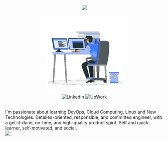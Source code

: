 <div>
    <p align="center">
  <a href="https://github.com/DenverCoder1/readme-typing-svg"><img src="https://readme-typing-svg.herokuapp.com?font=Time+New+Roman&color=cyan&size=25&center=true&vCenter=true&width=600&height=100&lines=Hi,+I'm+Mostafa..&hearts;++;Cloud+DevOps+Engineer,;Problem+Solver,;Love+to+Learn+New+Technologies..<3"></a>
</p>
    <div align=center>
<picture> <img align="center" src="https://github.com/Mostafa9766/Mostafa9766/blob/main/Right_Side.gif" width = 250px></picture>
    </div>
    <div align=center>
        <a href="https://www.linkedin.com/in/mostafa-ahmed-go/"><img src="https://img.shields.io/badge/Linkedin-0077b5?style=flat&logo=linkedin" alt="LinkedIn" /></a>
        <a href="https://www.upwork.com/freelancers/~01124a626c4d5c572b"><img src="https://img.shields.io/badge/Upwork-494949?style=flat&logo=upwork" alt="UpWork" /></a>
<div align=left>
 <br> 
                
I'm passionate about learning  DevOps, Cloud Computing, Linux and New Technologies.
Detailed-oriented, responsible, and committed engineer, with a get-it-done, on-time, and high-quality product spirit. Self and quick learner, self-motivated, and social.
<br>
<img src="https://user-images.githubusercontent.com/73097560/115834477-dbab4500-a447-11eb-908a-139a6edaec5c.gif">
<br>
<br>
<br>

<!--
**Mostafa9766/Mostafa9766** is a ✨ _special_ ✨ repository because its `README.md` (this file) appears on your GitHub profile.

Here are some ideas to get you started:

- 🔭 I’m currently working on ...
- 🌱 I’m currently learning ...
- 👯 I’m looking to collaborate on ...
- 🤔 I’m looking for help with ...
- 💬 Ask me about ...
- 📫 How to reach me: ...
- 😄 Pronouns: ...
- ⚡ Fun fact: ...
-->
